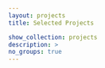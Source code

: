 ```yaml
---
layout: projects
title: Selected Projects

show_collection: projects
description: >
no_groups: true
---
```





